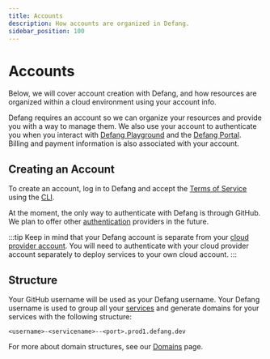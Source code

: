 ```yaml
---
title: Accounts
description: How accounts are organized in Defang.
sidebar_position: 100
---
```


# Accounts

Below, we will cover account creation with Defang, and how resources are organized within a cloud environment using your account info.

Defang requires an account so we can organize your resources and provide you with a way to manage them. We also use your account to authenticate you when you interact with [Defang Playground](./defang-playground.md) and the [Defang Portal](./portal.md). Billing and payment information is also associated with your account.

## Creating an Account

To create an account, log in to Defang and accept the [Terms of Service](https://defang.io/policies/terms-service/) using the [CLI](/docs/concepts/authentication.md).

At the moment, the only way to authenticate with Defang is through GitHub. We plan to offer other [authentication](/docs/concepts/authentication.md) providers in the future. 

:::tip
Keep in mind that your Defang account is separate from your [cloud provider account](./defang-byoc.md). You will need to authenticate with your cloud provider account separately to deploy services to your own cloud account.
:::

## Structure

Your GitHub username will be used as your Defang username. Your Defang username is used to group all your [services](/docs/concepts/services) and generate domains for your services with the following structure:

```
<username>-<servicename>--<port>.prod1.defang.dev
```

For more about domain structures, see our [Domains](/docs/concepts/domains#structure) page.
